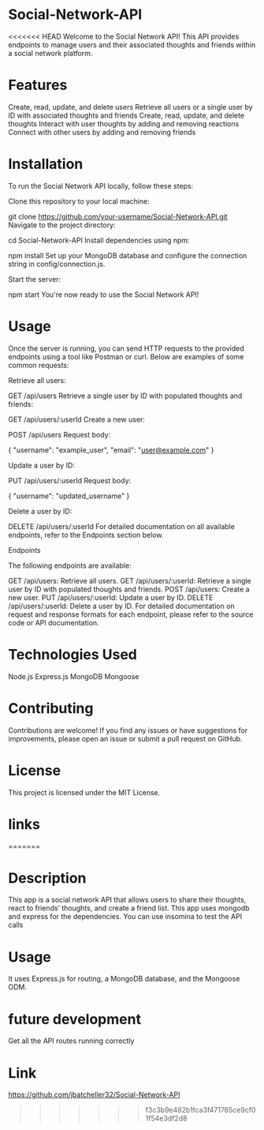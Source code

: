 # Social-Network-API
<<<<<<< HEAD
Welcome to the Social Network API! This API provides endpoints to manage users and their associated thoughts and friends within a social network platform.


# Features
Create, read, update, and delete users
Retrieve all users or a single user by ID with associated thoughts and friends
Create, read, update, and delete thoughts
Interact with user thoughts by adding and removing reactions
Connect with other users by adding and removing friends


# Installation
To run the Social Network API locally, follow these steps:

Clone this repository to your local machine:


git clone https://github.com/your-username/Social-Network-API.git
Navigate to the project directory:


cd Social-Network-API
Install dependencies using npm:


npm install
Set up your MongoDB database and configure the connection string in config/connection.js.

Start the server:


npm start
You're now ready to use the Social Network API!

# Usage

Once the server is running, you can send HTTP requests to the provided endpoints using a tool like Postman or curl. Below are examples of some common requests:

Retrieve all users:


GET /api/users
Retrieve a single user by ID with populated thoughts and friends:


GET /api/users/:userId
Create a new user:


POST /api/users
Request body:


{
  "username": "example_user",
  "email": "user@example.com"
}

Update a user by ID:


PUT /api/users/:userId
Request body:


{
  "username": "updated_username"
}

Delete a user by ID:


DELETE /api/users/:userId
For detailed documentation on all available endpoints, refer to the Endpoints section below.

Endpoints

The following endpoints are available:

GET /api/users: Retrieve all users.
GET /api/users/:userId: Retrieve a single user by ID with populated thoughts and friends.
POST /api/users: Create a new user.
PUT /api/users/:userId: Update a user by ID.
DELETE /api/users/:userId: Delete a user by ID.
For detailed documentation on request and response formats for each endpoint, please refer to the source code or API documentation.

# Technologies Used

Node.js
Express.js
MongoDB
Mongoose


# Contributing

Contributions are welcome! If you find any issues or have suggestions for improvements, please open an issue or submit a pull request on GitHub.

# License

This project is licensed under the MIT License.

# links


=======

# Description
This app is a social network API that allows users to share their thoughts, react to friends’ thoughts, and create a friend list. This app uses mongodb and express for the dependencies. You can use insomina to test 
the API calls

# Usage 

It uses Express.js for routing, a MongoDB database, and the Mongoose ODM. 

# future development

Get all the API routes running correctly

# Link

https://github.com/jbatcheller32/Social-Network-API
>>>>>>> f3c3b9e482b1fca3f471765ce9cf01f54e3df2d8
